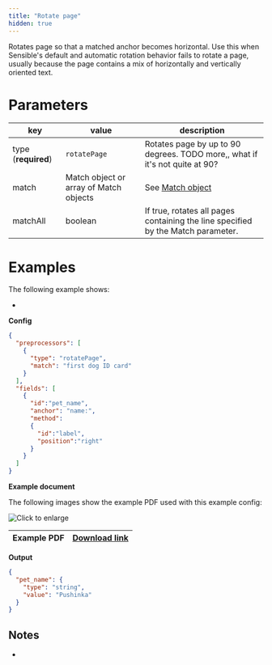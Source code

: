 ```yaml
---
title: "Rotate page"
hidden: true
---
```


Rotates page so that a matched anchor becomes horizontal. Use this when Sensible's default and automatic rotation behavior fails to rotate a page, usually because the page contains a mix of horizontally and vertically oriented text. 

Parameters
====

| key                 | value                                  | description                                                  |
| ------------------- | -------------------------------------- | ------------------------------------------------------------ |
| type (**required**) | `rotatePage`                           | Rotates page by up to 90 degrees. TODO more,, what if it's not quite at 90? |
| match               | Match object or array of Match objects | See [Match object](doc:match)                                |
| matchAll            | boolean                                | If true, rotates all pages containing the line specified by the Match parameter. |

Examples
====

The following example shows:

- 

**Config**

```json
{
  "preprocessors": [
    {
      "type": "rotatePage",
      "match": "first dog ID card"
    }
  ],
  "fields": [
    {
      "id":"pet_name",
      "anchor": "name:",
      "method":
      {
        "id":"label",
        "position":"right"
      }
    }
  ]
}
```

**Example document**

The following images show the example PDF used with this example config:

![Click to enlarge](https://raw.githubusercontent.com/sensible-hq/sensible-docs/main/readme-sync/assets/v0/images/final/rotate-page.png)

| Example PDF | [Download link](https://raw.githubusercontent.com/sensible-hq/sensible-docs/main/readme-sync/assets/v0/pdfs/rotate-page.pdf) |
| ------------------------------------------ | ------------------------------------------------------------ |

**Output**

```json
{
  "pet_name": {
    "type": "string",
    "value": "Pushinka"
  }
}
```

Notes
----

- 